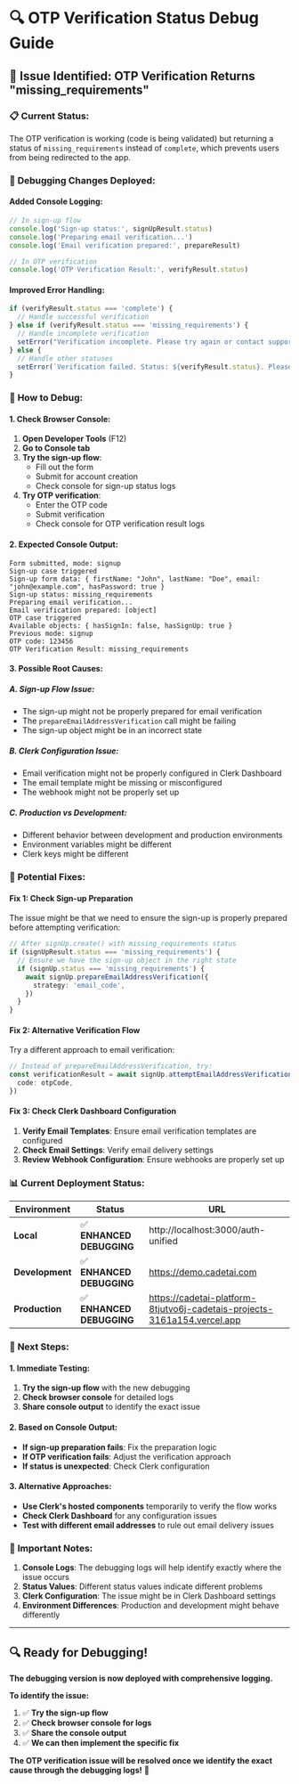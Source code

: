 # 🔍 OTP Verification Status Debug Guide

## 🐛 **Issue Identified: OTP Verification Returns "missing_requirements"**

### 📋 **Current Status:**
The OTP verification is working (code is being validated) but returning a status of `missing_requirements` instead of `complete`, which prevents users from being redirected to the app.

### 🔧 **Debugging Changes Deployed:**

#### **Added Console Logging:**
```typescript
// In sign-up flow
console.log('Sign-up status:', signUpResult.status)
console.log('Preparing email verification...')
console.log('Email verification prepared:', prepareResult)

// In OTP verification
console.log('OTP Verification Result:', verifyResult.status)
```

#### **Improved Error Handling:**
```typescript
if (verifyResult.status === 'complete') {
  // Handle successful verification
} else if (verifyResult.status === 'missing_requirements') {
  // Handle incomplete verification
  setError("Verification incomplete. Please try again or contact support.")
} else {
  // Handle other statuses
  setError(`Verification failed. Status: ${verifyResult.status}. Please check your code and try again.`)
}
```

### 🧪 **How to Debug:**

#### **1. Check Browser Console:**
1. **Open Developer Tools** (F12)
2. **Go to Console tab**
3. **Try the sign-up flow**:
   - Fill out the form
   - Submit for account creation
   - Check console for sign-up status logs
4. **Try OTP verification**:
   - Enter the OTP code
   - Submit verification
   - Check console for OTP verification result logs

#### **2. Expected Console Output:**
```
Form submitted, mode: signup
Sign-up case triggered
Sign-up form data: { firstName: "John", lastName: "Doe", email: "john@example.com", hasPassword: true }
Sign-up status: missing_requirements
Preparing email verification...
Email verification prepared: [object]
OTP case triggered
Available objects: { hasSignIn: false, hasSignUp: true }
Previous mode: signup
OTP code: 123456
OTP Verification Result: missing_requirements
```

#### **3. Possible Root Causes:**

##### **A. Sign-up Flow Issue:**
- The sign-up might not be properly prepared for email verification
- The `prepareEmailAddressVerification` call might be failing
- The sign-up object might be in an incorrect state

##### **B. Clerk Configuration Issue:**
- Email verification might not be properly configured in Clerk Dashboard
- The email template might be missing or misconfigured
- The webhook might not be properly set up

##### **C. Production vs Development:**
- Different behavior between development and production environments
- Environment variables might be different
- Clerk keys might be different

### 🔧 **Potential Fixes:**

#### **Fix 1: Check Sign-up Preparation**
The issue might be that we need to ensure the sign-up is properly prepared before attempting verification:

```typescript
// After signUp.create() with missing_requirements status
if (signUpResult.status === 'missing_requirements') {
  // Ensure we have the sign-up object in the right state
  if (signUp.status === 'missing_requirements') {
    await signUp.prepareEmailAddressVerification({
      strategy: 'email_code',
    })
  }
}
```

#### **Fix 2: Alternative Verification Flow**
Try a different approach to email verification:

```typescript
// Instead of prepareEmailAddressVerification, try:
const verificationResult = await signUp.attemptEmailAddressVerification({
  code: otpCode,
})
```

#### **Fix 3: Check Clerk Dashboard Configuration**
1. **Verify Email Templates**: Ensure email verification templates are configured
2. **Check Email Settings**: Verify email delivery settings
3. **Review Webhook Configuration**: Ensure webhooks are properly set up

### 📊 **Current Deployment Status:**

| Environment | Status | URL |
|-------------|--------|-----|
| **Local** | ✅ **ENHANCED DEBUGGING** | http://localhost:3000/auth-unified |
| **Development** | ✅ **ENHANCED DEBUGGING** | https://demo.cadetai.com |
| **Production** | ✅ **ENHANCED DEBUGGING** | https://cadetai-platform-8tjutvo6j-cadetais-projects-3161a154.vercel.app |

### 🎯 **Next Steps:**

#### **1. Immediate Testing:**
1. **Try the sign-up flow** with the new debugging
2. **Check browser console** for detailed logs
3. **Share console output** to identify the exact issue

#### **2. Based on Console Output:**
- **If sign-up preparation fails**: Fix the preparation logic
- **If OTP verification fails**: Adjust the verification approach
- **If status is unexpected**: Check Clerk configuration

#### **3. Alternative Approaches:**
- **Use Clerk's hosted components** temporarily to verify the flow works
- **Check Clerk Dashboard** for any configuration issues
- **Test with different email addresses** to rule out email delivery issues

### 🚨 **Important Notes:**

1. **Console Logs**: The debugging logs will help identify exactly where the issue occurs
2. **Status Values**: Different status values indicate different problems
3. **Clerk Configuration**: The issue might be in Clerk Dashboard settings
4. **Environment Differences**: Production and development might behave differently

---

## 🔍 **Ready for Debugging!**

**The debugging version is now deployed with comprehensive logging.** 

**To identify the issue:**
1. ✅ **Try the sign-up flow**
2. ✅ **Check browser console for logs**
3. ✅ **Share the console output**
4. ✅ **We can then implement the specific fix**

**The OTP verification issue will be resolved once we identify the exact cause through the debugging logs!** 🚀
